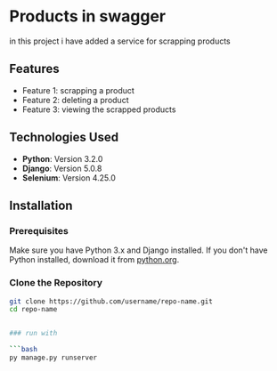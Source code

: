 # Products in swagger

in this project i have added a service for scrapping products 

## Features

- Feature 1: scrapping a product
- Feature 2: deleting a product
- Feature 3: viewing the scrapped products

## Technologies Used

- **Python**: Version 3.2.0
- **Django**: Version 5.0.8
- **Selenium**: Version 4.25.0 


## Installation

### Prerequisites

Make sure you have Python 3.x and Django installed. If you don't have Python installed, download it from [python.org](https://www.python.org/).

### Clone the Repository

```bash
git clone https://github.com/username/repo-name.git
cd repo-name


### run with

```bash
py manage.py runserver
